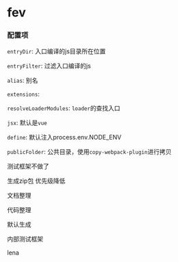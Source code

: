 # fev

### 配置项

`entryDir`: 入口编译的js目录所在位置

`entryFilter`: 过滤入口编译的js

`alias`: 别名

`extensions`:

`resolveLoaderModules`: `loader`的查找入口

`jsx`: 默认是`vue`

`define`: 默认注入process.env.NODE_ENV

`publicFolder`: 公共目录，使用`copy-webpack-plugin`进行拷贝



测试框架不做了

生成zip包 优先级降低

文档整理

代码整理

默认生成

内部测试框架

lena
